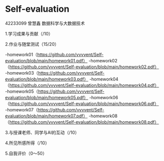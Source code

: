 # Self-evaluation

42233099 曾慧鑫 数据科学与大数据技术

1.学习成果与贡献（/10）

2.作业与随堂测试（15/20）

-homework01（https://github.com/vvvvent/Self-evaluation/blob/main/homework01.pdf）
-homework02（https://github.com/vvvvent/Self-evaluation/blob/main/homework02.pdf）
-homework03（https://github.com/vvvvent/Self-evaluation/blob/main/homework03.pdf）
-homework04（https://github.com/vvvvent/Self-evaluation/blob/main/homework04.pdf）
-homework05（https://github.com/vvvvent/Self-evaluation/blob/main/homework05.pdf）
-homework06（https://github.com/vvvvent/Self-evaluation/blob/main/homework06.pdf）
-homework07（https://github.com/vvvvent/Self-evaluation/blob/main/homework07.pdf）
-homework08（https://github.com/vvvvent/Self-evaluation/blob/main/homework08.pdf）

3.与授课老师、同学与AI的互动（/10）

4.所见所感所得（/10）

5.自我评价（0～50）
